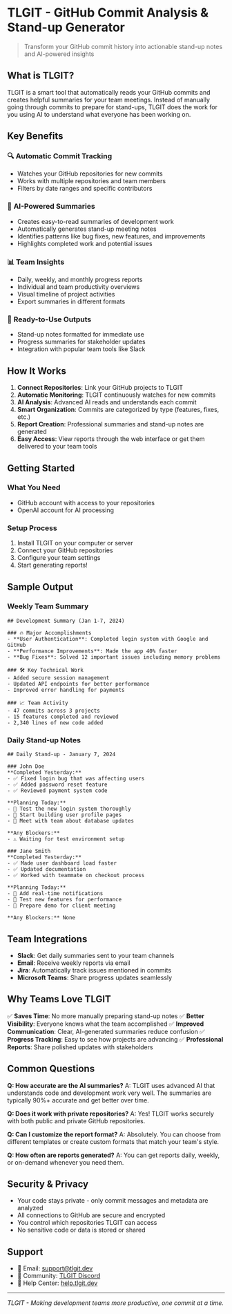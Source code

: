 # TLGIT - GitHub Commit Analysis & Stand-up Generator

> Transform your GitHub commit history into actionable stand-up notes and AI-powered insights

## What is TLGIT?

TLGIT is a smart tool that automatically reads your GitHub commits and creates helpful summaries for your team meetings. Instead of manually going through commits to prepare for stand-ups, TLGIT does the work for you using AI to understand what everyone has been working on.

## Key Benefits

### 🔍 **Automatic Commit Tracking**

- Watches your GitHub repositories for new commits
- Works with multiple repositories and team members
- Filters by date ranges and specific contributors

### 🤖 **AI-Powered Summaries**

- Creates easy-to-read summaries of development work
- Automatically generates stand-up meeting notes
- Identifies patterns like bug fixes, new features, and improvements
- Highlights completed work and potential issues

### 📊 **Team Insights**

- Daily, weekly, and monthly progress reports
- Individual and team productivity overviews
- Visual timeline of project activities
- Export summaries in different formats

### 🎯 **Ready-to-Use Outputs**

- Stand-up notes formatted for immediate use
- Progress summaries for stakeholder updates
- Integration with popular team tools like Slack

## How It Works

1. **Connect Repositories**: Link your GitHub projects to TLGIT
2. **Automatic Monitoring**: TLGIT continuously watches for new commits
3. **AI Analysis**: Advanced AI reads and understands each commit
4. **Smart Organization**: Commits are categorized by type (features, fixes, etc.)
5. **Report Creation**: Professional summaries and stand-up notes are generated
6. **Easy Access**: View reports through the web interface or get them delivered to your team tools

## Getting Started

### What You Need

- GitHub account with access to your repositories
- OpenAI account for AI processing

### Setup Process

1. Install TLGIT on your computer or server
2. Connect your GitHub repositories
3. Configure your team settings
4. Start generating reports!

## Sample Output

### Weekly Team Summary

```
## Development Summary (Jan 1-7, 2024)

### 🔥 Major Accomplishments
- **User Authentication**: Completed login system with Google and GitHub
- **Performance Improvements**: Made the app 40% faster
- **Bug Fixes**: Solved 12 important issues including memory problems

### 🛠️ Key Technical Work
- Added secure session management
- Updated API endpoints for better performance
- Improved error handling for payments

### 📈 Team Activity
- 47 commits across 3 projects
- 15 features completed and reviewed
- 2,340 lines of new code added
```

### Daily Stand-up Notes

```
## Daily Stand-up - January 7, 2024

### John Doe
**Completed Yesterday:**
- ✅ Fixed login bug that was affecting users
- ✅ Added password reset feature
- ✅ Reviewed payment system code

**Planning Today:**
- 🎯 Test the new login system thoroughly
- 🎯 Start building user profile pages
- 🎯 Meet with team about database updates

**Any Blockers:**
- ⚠️ Waiting for test environment setup

### Jane Smith
**Completed Yesterday:**
- ✅ Made user dashboard load faster
- ✅ Updated documentation
- ✅ Worked with teammate on checkout process

**Planning Today:**
- 🎯 Add real-time notifications
- 🎯 Test new features for performance
- 🎯 Prepare demo for client meeting

**Any Blockers:** None
```

## Team Integrations

- **Slack**: Get daily summaries sent to your team channels
- **Email**: Receive weekly reports via email
- **Jira**: Automatically track issues mentioned in commits
- **Microsoft Teams**: Share progress updates seamlessly

## Why Teams Love TLGIT

✅ **Saves Time**: No more manually preparing stand-up notes
✅ **Better Visibility**: Everyone knows what the team accomplished
✅ **Improved Communication**: Clear, AI-generated summaries reduce confusion
✅ **Progress Tracking**: Easy to see how projects are advancing
✅ **Professional Reports**: Share polished updates with stakeholders

## Common Questions

**Q: How accurate are the AI summaries?**
A: TLGIT uses advanced AI that understands code and development work very well. The summaries are typically 90%+ accurate and get better over time.

**Q: Does it work with private repositories?**
A: Yes! TLGIT works securely with both public and private GitHub repositories.

**Q: Can I customize the report format?**
A: Absolutely. You can choose from different templates or create custom formats that match your team's style.

**Q: How often are reports generated?**
A: You can get reports daily, weekly, or on-demand whenever you need them.

## Security & Privacy

- Your code stays private - only commit messages and metadata are analyzed
- All connections to GitHub are secure and encrypted
- You control which repositories TLGIT can access
- No sensitive code or data is stored or shared

## Support

- 📧 Email: support@tlgit.dev
- 💬 Community: [TLGIT Discord](https://discord.gg/tlgit)
- 📖 Help Center: [help.tlgit.dev](https://help.tlgit.dev)

---

_TLGIT - Making development teams more productive, one commit at a time._
